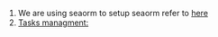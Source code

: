 1. We are using seaorm to setup seaorm refer to [here](https://www.sea-ql.org/SeaORM/docs/introduction/orm/)
2. [Tasks managment:](https://docs.google.com/spreadsheets/d/1Nf45zsqMznGK5_-4e_8YfxMAdruMSZ6TqnhQ7IiTjbc/edit#gid=0)
